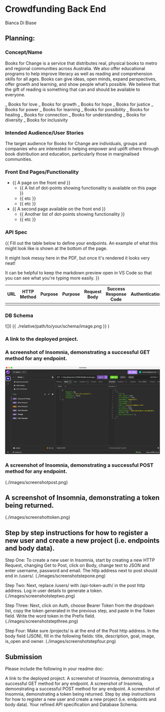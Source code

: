 # Crowdfunding Back End

Bianca Di Biase

## Planning:

### Concept/Name

Books for Change is a service that distributes real, physical books to metro and regional communities across Australia. We also offer educational programs to help improve literacy as well as reading and comprehension skills for all ages. Books can give ideas, open minds, expand perspectives, offer growth and learning, and show people what’s possible. We believe that the gift of reading is something that can and should be available to everyone.

_ Books for love _ Books for growth _ Books for hope _ Books for justice _ Books for power _ Books for learning _ Books for possibility _ Books for healing _ Books for connection _ Books for understanding _ Books for diversity _ Books for inclusivity

### Intended Audience/User Stories

The target audience for Books for Change are individuals, groups and companies who are interested in helping empower and uplift others through book distribution and education, particularly those in marginalised communities.

### Front End Pages/Functionality

- {{ A page on the front end }}
  - {{ A list of dot-points showing functionality is available on this page }}
  - {{ etc }}
  - {{ etc }}
- {{ A second page available on the front end }}
  - {{ Another list of dot-points showing functionality }}
  - {{ etc }}

### API Spec

{{ Fill out the table below to define your endpoints. An example of what this might look like is shown at the bottom of the page.

It might look messy here in the PDF, but once it's rendered it looks very neat!

It can be helpful to keep the markdown preview open in VS Code so that you can see what you're typing more easily. }}

| URL | HTTP Method | Purpose | Purpose | Request Body | Success Response Code | Authentication/Authorisation |
| --- | ----------- | ------- | ------- | ------------ | --------------------- | ---------------------------- |
|     |             |         |         |              |                       |                              |

### DB Schema

![]( {{ ./relative/path/to/your/schema/image.png }} )

### A link to the deployed project.

### A screenshot of Insomnia, demonstrating a successful GET method for any endpoint.

<img src="images/screenshotget.png">

### A screenshot of Insomnia, demonstrating a successful POST method for any endpoint.

(./images/screenshotpost.png)

## A screenshot of Insomnia, demonstrating a token being returned.

(./images/screenshottoken.png)

## Step by step instructions for how to register a new user and create a new project (i.e. endpoints and body data).

Step One: To create a new user in Insomnia, start by creating a new HTTP Request, changing Get to Post, click on Body, change text to JSON and enter username, password and email. The http address next to post should end in /users/.
(./images/screenshotstepone.png)

Step Two: Next, replace /users/ with /api-token-auth/ in the post http address. Log in user details to generate a token.
(./images/screenshotsteptwo.png)

Step Three: Next, click on Auth, choose Bearer Token from the dropdown list, copy the token generated in the previous step, and paste in the Token field. Write the word token in the Prefix field.
(./images/screenshotstepthree.png)

Step Four: Make sure /projects/ is at the end of the Post http address. In the body field (JSON), fill in the following fields: title, description, goal, image, is_open and owner.
(./images/screenshotstepfour.png)

## Submission

Please include the following in your readme doc:

A link to the deployed project.
A screenshot of Insomnia, demonstrating a successful GET method for any endpoint.
A screenshot of Insomnia, demonstrating a successful POST method for any endpoint.
A screenshot of Insomnia, demonstrating a token being returned.
Step by step instructions for how to register a new user and create a new project (i.e. endpoints and body data).
Your refined API specification and Database Schema.
